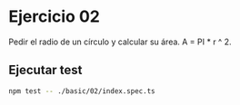 # Ejercicio 02

Pedir el radio de un círculo y calcular su área. A = PI \* r ^ 2.

## Ejecutar test

```bash
npm test -- ./basic/02/index.spec.ts
```
